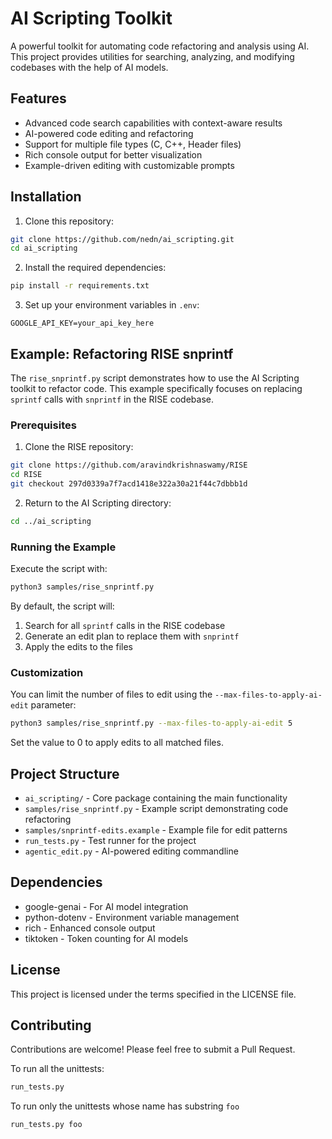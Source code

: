 # AI Scripting Toolkit

A powerful toolkit for automating code refactoring and analysis using AI. This project provides utilities for searching, analyzing, and modifying codebases with the help of AI models.

## Features

- Advanced code search capabilities with context-aware results
- AI-powered code editing and refactoring
- Support for multiple file types (C, C++, Header files)
- Rich console output for better visualization
- Example-driven editing with customizable prompts

## Installation

1. Clone this repository:
```bash
git clone https://github.com/nedn/ai_scripting.git
cd ai_scripting
```

2. Install the required dependencies:
```bash
pip install -r requirements.txt
```

3. Set up your environment variables in `.env`:
```
GOOGLE_API_KEY=your_api_key_here
```

## Example: Refactoring RISE snprintf

The `rise_snprintf.py` script demonstrates how to use the AI Scripting toolkit to refactor code. This example specifically focuses on replacing `sprintf` calls with `snprintf` in the RISE codebase.

### Prerequisites

1. Clone the RISE repository:
```bash
git clone https://github.com/aravindkrishnaswamy/RISE
cd RISE
git checkout 297d0339a7f7acd1418e322a30a21f44c7dbbb1d
```

2. Return to the AI Scripting directory:
```bash
cd ../ai_scripting
```

### Running the Example

Execute the script with:
```bash
python3 samples/rise_snprintf.py
```

By default, the script will:
1. Search for all `sprintf` calls in the RISE codebase
2. Generate an edit plan to replace them with `snprintf`
3. Apply the edits to the files

### Customization

You can limit the number of files to edit using the `--max-files-to-apply-ai-edit` parameter:
```bash
python3 samples/rise_snprintf.py --max-files-to-apply-ai-edit 5
```

Set the value to 0 to apply edits to all matched files.

## Project Structure

- `ai_scripting/` - Core package containing the main functionality
- `samples/rise_snprintf.py` - Example script demonstrating code refactoring
- `samples/snprintf-edits.example` - Example file for edit patterns 
- `run_tests.py` - Test runner for the project
- `agentic_edit.py` - AI-powered editing commandline

## Dependencies

- google-genai - For AI model integration
- python-dotenv - Environment variable management
- rich - Enhanced console output
- tiktoken - Token counting for AI models

## License

This project is licensed under the terms specified in the LICENSE file.

## Contributing

Contributions are welcome! Please feel free to submit a Pull Request.

To run all the unittests:
```bash
run_tests.py
```

To run only the unittests whose name has substring `foo`

```bash
run_tests.py foo
```
